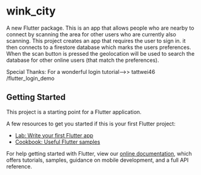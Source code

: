 # wink_city

A new Flutter package. This is an app that allows people who are nearby to connect by scanning the area for other users who are currently also scanning. This project creates an app that requires the user to sign in. it then connects to a firestore database which marks the users preferences. When the scan button is pressed the geolocation will be used to search the database for other online users (that match the preferences).


Special Thanks: For a wonderful login tutorial-->> tattwei46 /flutter_login_demo 

## Getting Started

This project is a starting point for a Flutter application.

A few resources to get you started if this is your first Flutter project:

- [Lab: Write your first Flutter app](https://flutter.dev/docs/get-started/codelab)
- [Cookbook: Useful Flutter samples](https://flutter.dev/docs/cookbook)

For help getting started with Flutter, view our
[online documentation](https://flutter.dev/docs), which offers tutorials,
samples, guidance on mobile development, and a full API reference.
